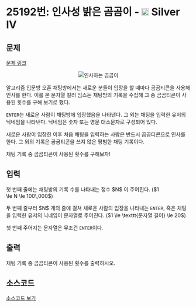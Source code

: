 # 25192번: 인사성 밝은 곰곰이 - <img src="https://static.solved.ac/tier_small/7.svg" style="height:20px" /> Silver IV

<!-- performance -->

<!-- 문제 제출 후 깃허브에 푸시를 했을 때 제출한 코드의 성능이 입력될 공간입니다.-->

<!-- end -->

## 문제

[문제 링크](https://boj.kr/25192)


<p style="text-align: center;"><img alt="인사하는 곰곰이" src="https://upload.acmicpc.net/cd52b787-5b7c-4857-b917-a95c10fe6ee9/-/preview/" style="max-height:120px; object-fit:contain; display:inline-block;"></p>

<p>알고리즘&nbsp;입문방&nbsp;오픈 채팅방에서는&nbsp;새로운 분들이 입장을 할 때마다 곰곰티콘을 사용해 인사를 한다. 이를 본 문자열 킬러 임스는 채팅방의 기록을 수집해 그 중 곰곰티콘이 사용된 횟수를 구해 보기로 했다.</p>

<p><code>ENTER</code>는 새로운 사람이 채팅방에 입장했음을 나타낸다.&nbsp;그 외는 채팅을 입력한 유저의 닉네임을 나타낸다. 닉네임은 숫자 또는 영문 대소문자로 구성되어 있다.</p>

<p>새로운 사람이 입장한 이후 처음 채팅을 입력하는 사람은 반드시 곰곰티콘으로 인사를 한다. 그 외의 기록은 곰곰티콘을 쓰지 않은 평범한 채팅 기록이다.</p>

<p>채팅 기록 중 곰곰티콘이 사용된 횟수를 구해보자!</p>



## 입력


<p>첫 번째 줄에는 채팅방의 기록 수를 나타내는 정수&nbsp;$N$ 이 주어진다.&nbsp;($1 \le&nbsp;N&nbsp;\le&nbsp;100\,000$)</p>

<p>두 번째 줄부터 $N$ 개의 줄에 걸쳐 새로운 사람의 입장을 나타내는 <code>ENTER</code>, 혹은 채팅을 입력한 유저의 닉네임이&nbsp;문자열로 주어진다. ($1 \le \texttt{문자열 길이}&nbsp;\le 20$)</p>

<p>첫 번째 주어지는 문자열은 무조건 <code>ENTER</code>이다.</p>



## 출력


<p>채팅 기록 중 곰곰티콘이 사용된 횟수를 출력하시오.</p>



## 소스코드

[소스코드 보기](인사성%20밝은%20곰곰이.js)